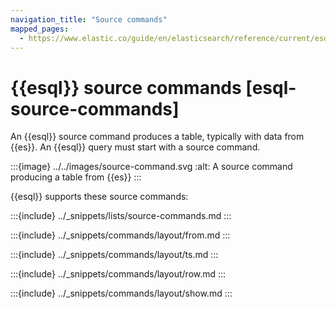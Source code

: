 ```yaml
---
navigation_title: "Source commands"
mapped_pages:
  - https://www.elastic.co/guide/en/elasticsearch/reference/current/esql-commands.html
---
```


# {{esql}} source commands [esql-source-commands]

An {{esql}} source command produces a table, typically with data from {{es}}. An {{esql}} query must start with a source command.

:::{image} ../../images/source-command.svg
:alt: A source command producing a table from {{es}}
:::

{{esql}} supports these source commands:

:::{include} ../_snippets/lists/source-commands.md
:::

:::{include} ../_snippets/commands/layout/from.md
:::

:::{include} ../_snippets/commands/layout/ts.md
:::

:::{include} ../_snippets/commands/layout/row.md
:::

:::{include} ../_snippets/commands/layout/show.md
:::

